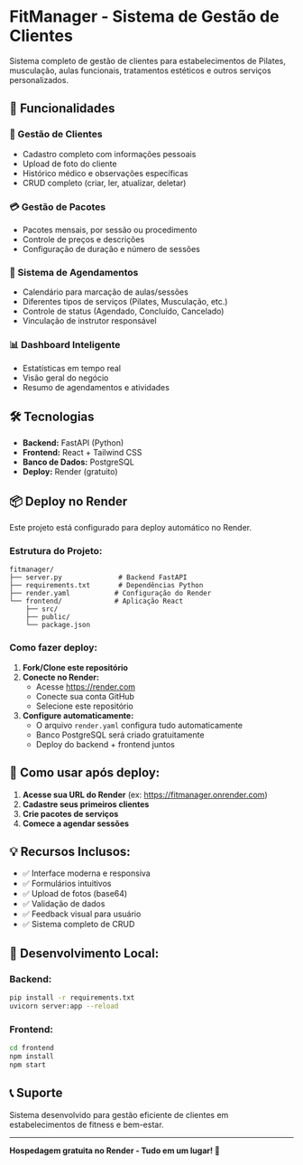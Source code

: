 # FitManager - Sistema de Gestão de Clientes

Sistema completo de gestão de clientes para estabelecimentos de Pilates, musculação, aulas funcionais, tratamentos estéticos e outros serviços personalizados.

## 🚀 Funcionalidades

### 📇 Gestão de Clientes
- Cadastro completo com informações pessoais
- Upload de foto do cliente
- Histórico médico e observações específicas
- CRUD completo (criar, ler, atualizar, deletar)

### 💳 Gestão de Pacotes
- Pacotes mensais, por sessão ou procedimento
- Controle de preços e descrições
- Configuração de duração e número de sessões

### 📅 Sistema de Agendamentos
- Calendário para marcação de aulas/sessões
- Diferentes tipos de serviços (Pilates, Musculação, etc.)
- Controle de status (Agendado, Concluído, Cancelado)
- Vinculação de instrutor responsável

### 📊 Dashboard Inteligente
- Estatísticas em tempo real
- Visão geral do negócio
- Resumo de agendamentos e atividades

## 🛠️ Tecnologias

- **Backend:** FastAPI (Python)
- **Frontend:** React + Tailwind CSS
- **Banco de Dados:** PostgreSQL
- **Deploy:** Render (gratuito)

## 📦 Deploy no Render

Este projeto está configurado para deploy automático no Render.

### Estrutura do Projeto:
```
fitmanager/
├── server.py              # Backend FastAPI
├── requirements.txt       # Dependências Python
├── render.yaml           # Configuração do Render
└── frontend/             # Aplicação React
    ├── src/
    ├── public/
    └── package.json
```

### Como fazer deploy:

1. **Fork/Clone este repositório**
2. **Conecte no Render:**
   - Acesse https://render.com
   - Conecte sua conta GitHub
   - Selecione este repositório
3. **Configure automaticamente:**
   - O arquivo `render.yaml` configura tudo automaticamente
   - Banco PostgreSQL será criado gratuitamente
   - Deploy do backend + frontend juntos

## 🎯 Como usar após deploy:

1. **Acesse sua URL do Render** (ex: https://fitmanager.onrender.com)
2. **Cadastre seus primeiros clientes**
3. **Crie pacotes de serviços**
4. **Comece a agendar sessões**

## 💡 Recursos Inclusos:

- ✅ Interface moderna e responsiva
- ✅ Formulários intuitivos
- ✅ Upload de fotos (base64)
- ✅ Validação de dados
- ✅ Feedback visual para usuário
- ✅ Sistema completo de CRUD

## 🔄 Desenvolvimento Local:

### Backend:
```bash
pip install -r requirements.txt
uvicorn server:app --reload
```

### Frontend:
```bash
cd frontend
npm install
npm start
```

## 📞 Suporte

Sistema desenvolvido para gestão eficiente de clientes em estabelecimentos de fitness e bem-estar.

---

**Hospedagem gratuita no Render - Tudo em um lugar! 🚀**